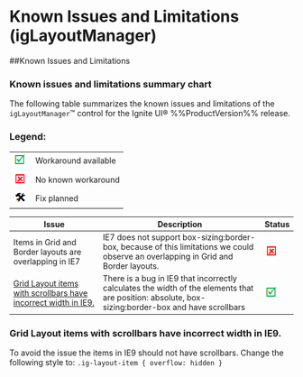 ﻿<!--
|metadata|
{
    "fileName": "iglayoutmanager-known-issues-and-limitations",
    "controlName": "igLayoutManager",
    "tags": ["Known Issues","Layouts"]
}
|metadata|
-->

# Known Issues and Limitations (igLayoutManager)



##Known Issues and Limitations


### Known issues and limitations summary chart

The following table summarizes the known issues and limitations of the `igLayoutManager`™ control for the Ignite UI® %%ProductVersion%% release.

### Legend:

<table class="table">
    <tbody>
        <tr>
            <td><img src="../../images/images/positive.png" alt="" class="img-responsive"></td>
            <td>Workaround available</td>
        </tr>
        <tr>
            <td><img src="../../images/images/negative.png" alt="" class="img-responsive"></td>
            <td>No known workaround</td>
        </tr>
        <tr>
            <td><img src="../../images/images/plannedFix.png" alt="" class="img-responsive"></td>
            <td>Fix planned</td>
        </tr>
    </tbody>
</table>

 

Issue|Description|Status
---|---|---
Items in Grid and Border layouts are overlapping in IE7|IE7 does not support box-sizing:border-box, because of  this limitations we could observe an overlapping in Grid and Border layouts.|![](../../images/images/negative.png)
[Grid Layout items with scrollbars have incorrect width in IE9.](#grid-layout)|There is a bug in IE9 that incorrectly calculates the width of the elements that are position: absolute, box-sizing:border-box and have scrollbars|![](../../images/images/positive.png)



### <a id="grid-layout"></a>Grid Layout items with scrollbars have incorrect width in IE9.

To avoid the issue the items in IE9 should not have scrollbars. Change the following style to: `.ig-layout-item { overflow: hidden }`



 

 


